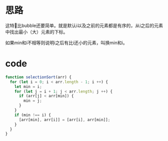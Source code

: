 # 思路
这特🐴比bubble还要简单。就是默认i以及之前的元素都是有序的，从i之后的元素中找出最小（大）元素的下标。

如果min和i不相等则说明i之后有比i还小的元素，叫换min和i。

# code
```js
function selectionSort(arr) {
  for (let i = 0; i < arr.length - 1; i ++) {
    let min = i;
    for (let j = i + 1; j < arr.length; j ++) {
      if (arr[j] < arr[min]) {
        min = j;
      }
    }
    if (min !== i) {
      [arr[min], arr[i]] = [arr[i], arr[min]];
    }
  }
}
```